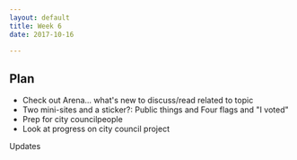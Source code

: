 ```yaml
---
layout: default
title: Week 6
date: 2017-10-16

---
```


## Plan

* Check out Arena... what's new to discuss/read related to topic
* Two mini-sites and a sticker?: Public things and Four flags and "I voted"
* Prep for city councilpeople
* Look at progress on city council project

Updates
